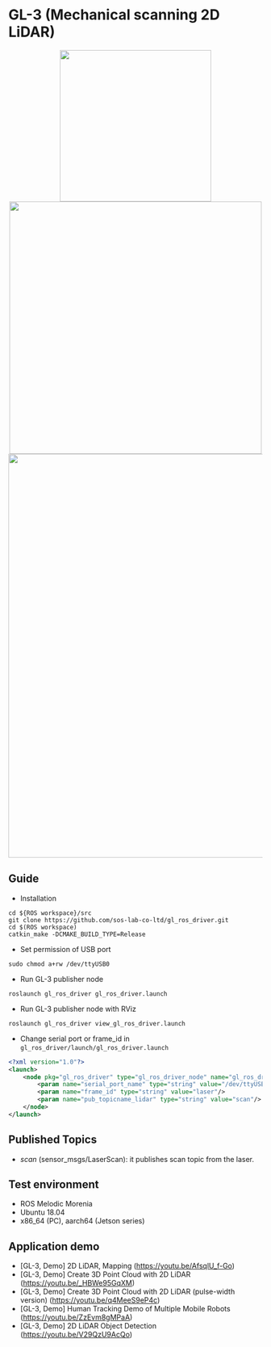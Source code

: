 # GL-3 (Mechanical scanning 2D LiDAR)
<p align="center">
<img src="http://soslab.co/wp-content/uploads/2020/01/CES-%ED%99%88%ED%8E%98%EC%9D%B4%EC%A7%80-%EC%9D%B4%EB%AF%B8%EC%A7%80-07-1.png" width="300">
<img src="http://soslab.co/wp-content/uploads/2020/01/CES-%ED%99%88%ED%8E%98%EC%9D%B4%EC%A7%80-%EC%9D%B4%EB%AF%B8%EC%A7%80-32-2.png" width="500">
<img src="http://soslab.co/wp-content/uploads/2020/01/CES-%ED%99%88%ED%8E%98%EC%9D%B4%EC%A7%80-%EC%9D%B4%EB%AF%B8%EC%A7%80-20-3.png" width="800">
</p>

## Guide
* Installation
```
cd ${ROS workspace}/src
git clone https://github.com/sos-lab-co-ltd/gl_ros_driver.git
cd $(ROS workspace)
catkin_make -DCMAKE_BUILD_TYPE=Release
```
- Set permission of USB port
```
sudo chmod a+rw /dev/ttyUSB0
```
- Run GL-3 publisher node
```
roslaunch gl_ros_driver gl_ros_driver.launch
```
- Run GL-3 publisher node with RViz
```
roslaunch gl_ros_driver view_gl_ros_driver.launch
```
- Change serial port or frame_id in `gl_ros_driver/launch/gl_ros_driver.launch`
```xml
<?xml version="1.0"?>
<launch>
    <node pkg="gl_ros_driver" type="gl_ros_driver_node" name="gl_ros_driver_node" output="screen">
        <param name="serial_port_name" type="string" value="/dev/ttyUSB0"/>
        <param name="frame_id" type="string" value="laser"/>
        <param name="pub_topicname_lidar" type="string" value="scan"/>
    </node>
</launch>
```

## Published Topics
- _scan_ (sensor_msgs/LaserScan): it publishes scan topic from the laser.

## Test environment
- ROS Melodic Morenia
- Ubuntu 18.04
- x86_64 (PC), aarch64 (Jetson series)

## Application demo
- [GL-3, Demo] 2D LiDAR, Mapping (https://youtu.be/AfsqlU_f-Go)
- [GL-3, Demo] Create 3D Point Cloud with 2D LiDAR (https://youtu.be/_HBWe95GqXM)
- [GL-3, Demo] Create 3D Point Cloud with 2D LiDAR (pulse-width version) (https://youtu.be/q4MeeS9eP4c)
- [GL-3, Demo] Human Tracking Demo of Multiple Mobile Robots (https://youtu.be/ZzEvm8gMPaA)
- [GL-3, Demo] 2D LiDAR Object Detection (https://youtu.be/V29QzU9AcQo)
